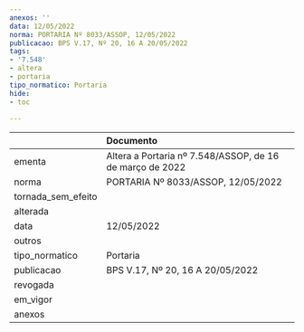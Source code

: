 ```yaml
---
anexos: ''
data: 12/05/2022
norma: PORTARIA Nº 8033/ASSOP, 12/05/2022
publicacao: BPS V.17, Nº 20, 16 A 20/05/2022
tags:
- '7.548'
- altera
- portaria
tipo_normatico: Portaria
hide: 
- toc 
 
---
```


|                    | Documento                                                |
|:-------------------|:---------------------------------------------------------|
| ementa             | Altera a Portaria nº 7.548/ASSOP, de 16 de março de 2022 |
| norma              | PORTARIA Nº 8033/ASSOP, 12/05/2022                       |
| tornada_sem_efeito |                                                          |
| alterada           |                                                          |
| data               | 12/05/2022                                               |
| outros             |                                                          |
| tipo_normatico     | Portaria                                                 |
| publicacao         | BPS V.17, Nº 20, 16 A 20/05/2022                         |
| revogada           |                                                          |
| em_vigor           |                                                          |
| anexos             |                                                          |